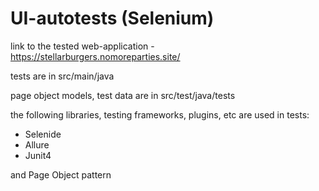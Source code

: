 ﻿# UI-autotests (Selenium)

link to the tested web-application - https://stellarburgers.nomoreparties.site/

tests are in src/main/java

page object models, test data are in src/test/java/tests

the following libraries, testing frameworks, plugins, etc are used in tests:

- Selenide
- Allure
- Junit4

and Page Object pattern
